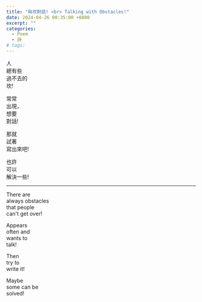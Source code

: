 ```yaml
---
title: "與坎對話! <br> Talking with Obstacles!"
date: 2024-04-26 00:35:00 +0800
excerpt: ""
categories: 
  - Poem
  - 詩
# tags:
---
```


人  
總有些  
過不去的  
坎!

常常  
出現，  
想要  
對話!

那就  
試著  
寫出來吧!

也許  
可以  
解決一些!

---

There are  
always obstacles  
that people  
can't get over!

Appears  
often and  
wants to  
talk!

Then  
try to  
write it!

Maybe  
some can be  
solved!
